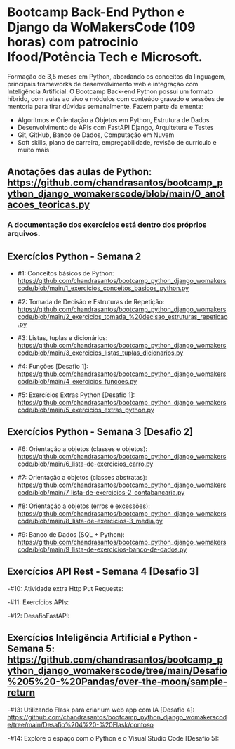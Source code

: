 # Bootcamp Back-End Python e Django da WoMakersCode (109 horas) com patrocinio Ifood/Potência Tech e Microsoft.

Formação de 3,5 meses em Python, abordando os conceitos da linguagem, principais frameworks de desenvolvimento web e integração com Inteligência Artificial.
O Bootcamp Back-end Python possui um formato híbrido, com aulas ao vivo e módulos com conteúdo gravado e sessões de mentoria para tirar dúvidas semanalmente.
Fazem parte da ementa:
- Algoritmos e Orientação a Objetos em Python, Estrutura de Dados
- Desenvolvimento de APIs com FastAPI Django, Arquitetura e Testes
- Git, GitHub, Banco de Dados, Computação em Nuvem
- Soft skills, plano de carreira, empregabilidade, revisão de currículo e muito mais

## Anotações das aulas de Python: https://github.com/chandrasantos/bootcamp_python_django_womakerscode/blob/main/0_anotacoes_teoricas.py

### A documentação dos exercícios está dentro dos próprios arquivos.

## Exercícios Python - Semana 2

- #1: Conceitos básicos de Python: https://github.com/chandrasantos/bootcamp_python_django_womakerscode/blob/main/1_exercicios_conceitos_basicos_python.py
  
- #2: Tomada de Decisão e Estruturas de Repetição: https://github.com/chandrasantos/bootcamp_python_django_womakerscode/blob/main/2_exercicios_tomada_%20decisao_estruturas_repeticao.py
  
- #3: Listas, tuplas e dicionários: https://github.com/chandrasantos/bootcamp_python_django_womakerscode/blob/main/3_exercicios_listas_tuplas_dicionarios.py
  
- #4: Funções [Desafio 1]: https://github.com/chandrasantos/bootcamp_python_django_womakerscode/blob/main/4_exercicios_funcoes.py
  
- #5: Exercícios Extras Python [Desafio 1]: https://github.com/chandrasantos/bootcamp_python_django_womakerscode/blob/main/5_exercicios_extras_python.py

## Exercícios Python - Semana 3 [Desafio 2]
- #6: Orientação a objetos (classes e objetos): https://github.com/chandrasantos/bootcamp_python_django_womakerscode/blob/main/6_lista-de-exercicios_carro.py
  
- #7: Orientação a objetos (classes abstratas): https://github.com/chandrasantos/bootcamp_python_django_womakerscode/blob/main/7_lista-de-exercicios-2_contabancaria.py
  
- #8: Orientação a objetos (erros e excessões): https://github.com/chandrasantos/bootcamp_python_django_womakerscode/blob/main/8_lista-de-exercicios-3_media.py
  
- #9: Banco de Dados (SQL + Python): https://github.com/chandrasantos/bootcamp_python_django_womakerscode/blob/main/9_lista-de-exercicios-banco-de-dados.py

## Exercícios API Rest - Semana 4 [Desafio 3]
-#10: Atividade extra Http Put Requests:

-#11: Exercícios APIs:

-#12: DesafioFastAPI:

## Exercícios Inteligência Artificial e Python - Semana 5: https://github.com/chandrasantos/bootcamp_python_django_womakerscode/tree/main/Desafio%205%20-%20Pandas/over-the-moon/sample-return
-#13: Utilizando Flask para criar um web app com IA [Desafio 4]: https://github.com/chandrasantos/bootcamp_python_django_womakerscode/tree/main/Desafio%204%20-%20Flask/contoso

-#14: Explore o espaço com o Python e o Visual Studio Code [Desafio 5]:



